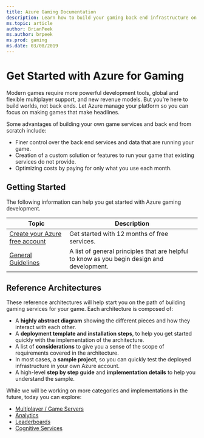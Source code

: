 ```yaml
---
title: Azure Gaming Documentation
description: Learn how to build your gaming back end infrastructure on Azure with reference architectures, samples, and more
ms.topic: article
author: BrianPeek
ms.author: brpeek
ms.prod: gaming
ms.date: 03/08/2019
---
```


# Get Started with Azure for Gaming

Modern games require more powerful development tools, global and flexible multiplayer support, and new revenue models. But you’re here to build worlds, not back ends. Let Azure manage your platform so you can focus on making games that make headlines.

Some advantages of building your own game services and back end from scratch include:

* Finer control over the back end services and data that are running your game.
* Creation of a custom solution or features to run your game that existing services do not provide.
* Optimizing costs by paying for only what you use each month.

## Getting Started

The following information can help you get started with Azure gaming development.

Topic | Description
------|------------
[Create your Azure free account](https://aka.ms/azfreegamedev) | Get started with 12 months of free services.
[General Guidelines](reference-architectures/general-guidelines.md) | A list of general principles that are helpful to know as you begin design and development.

## Reference Architectures

These reference architectures will help start you on the path of building gaming services for your game. Each architecture is composed of:

* A **highly abstract diagram** showing the different pieces and how they interact with each other.
* A **deployment template and installation steps**, to help you get started quickly with the implementation of the architecture.
* A list of **considerations** to give you a sense of the scope of requirements covered in the architecture.
* In most cases, a **sample project**, so you can quickly test the deployed infrastructure in your own Azure account.
* A high-level **step by step guide** and **implementation details** to help you understand the sample.

While we will be working on more categories and implementations in the future, today you can explore:

* [Multiplayer / Game Servers](reference-architectures/multiplayer.md)
* [Analytics](reference-architectures/analytics.md)
* [Leaderboards](reference-architectures/leaderboard.md)
* [Cognitive Services](reference-architectures/cognitive.md)